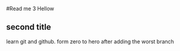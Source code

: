 #Read me 3
Hellow

## second title

learn git and github. form zero to hero after adding the worst branch
